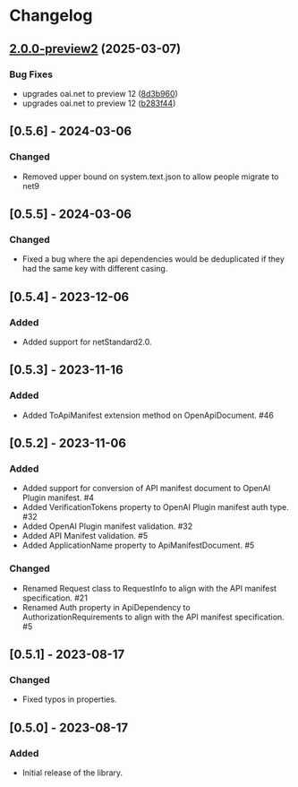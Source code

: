 # Changelog

## [2.0.0-preview2](https://github.com/microsoft/OpenApi.ApiManifest/compare/v2.0.0-preview1...v2.0.0-preview2) (2025-03-07)


### Bug Fixes

* upgrades oai.net to preview 12 ([8d3b960](https://github.com/microsoft/OpenApi.ApiManifest/commit/8d3b9604e0a19a10449f9d74815a8231734a4e8e))
* upgrades oai.net to preview 12 ([b283f44](https://github.com/microsoft/OpenApi.ApiManifest/commit/b283f445216c2005ed02f1ec8ab11b8c1d3141d7))

## [0.5.6] - 2024-03-06

### Changed

- Removed upper bound on system.text.json to allow people migrate to net9

## [0.5.5] - 2024-03-06

### Changed

- Fixed a bug where the api dependencies would be deduplicated if they had the same key with different casing.

## [0.5.4] - 2023-12-06

### Added

- Added support for netStandard2.0.

## [0.5.3] - 2023-11-16

### Added

- Added ToApiManifest extension method on OpenApiDocument. #46

## [0.5.2] - 2023-11-06

### Added

- Added support for conversion of API manifest document to OpenAI Plugin manifest. #4
- Added VerificationTokens property to OpenAI Plugin manifest auth type. #32
- Added OpenAI Plugin manifest validation. #32
- Added API Manifest validation. #5
- Added ApplicationName property to ApiManifestDocument. #5

### Changed

- Renamed Request class to RequestInfo to align with the API manifest specification. #21
- Renamed Auth property in ApiDependency to AuthorizationRequirements to align with the API manifest specification. #5

## [0.5.1] - 2023-08-17

### Changed

- Fixed typos in properties.

## [0.5.0] - 2023-08-17

### Added

- Initial release of the library.
